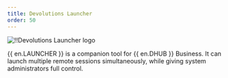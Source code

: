```yaml
---
title: Devolutions Launcher
order: 50
---
```

![!!Devolutions Launcher logo](https://webdevolutions.blob.core.windows.net/images/projects/launcher/logos/launcher-color-shadow.svg)

{{ en.LAUNCHER }} is a companion tool for {{ en.DHUB }} Business. It can launch multiple remote sessions simultaneously, while giving system administrators full control. 